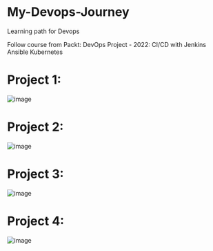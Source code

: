 # My-Devops-Journey
Learning path for Devops 

Follow course from Packt:  DevOps Project - 2022: CI/CD with Jenkins Ansible Kubernetes

# Project 1: 

![image](https://user-images.githubusercontent.com/25337881/195126421-3f2b7930-025f-4eef-995b-218e2f6b1628.png)


# Project 2:
![image](https://user-images.githubusercontent.com/25337881/195126583-93962af5-c7c2-4d18-9c91-0e364a0bb571.png)


# Project 3: 

![image](https://user-images.githubusercontent.com/25337881/195126714-42292ce0-6ca1-4290-a9b7-72cf1a82dafb.png)


# Project 4: 

![image](https://user-images.githubusercontent.com/25337881/195126911-7c74afce-2e1c-4443-8f9f-c2902c4d7673.png)
